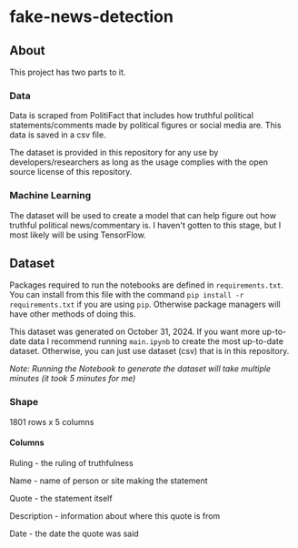 # fake-news-detection

## About
This project has two parts to it. 

### Data
Data is scraped from PolitiFact that includes how truthful political statements/comments made by political figures or social media are. This data is saved in a csv file.

The dataset is provided in this repository for any use by developers/researchers as long as the usage complies with the open source license of this repository.

### Machine Learning
The dataset will be used to create a model that can help figure out how truthful political news/commentary is. I haven't gotten to this stage, but I most likely will be using TensorFlow.

## Dataset
Packages required to run the notebooks are defined in `requirements.txt`. 
You can install from this file with the command `pip install -r requirements.txt` if you are using `pip`. Otherwise package managers will have other methods of doing this. 

This dataset was generated on October 31, 2024. If you want more up-to-date data I recommend running `main.ipynb` to create the most up-to-date dataset.
Otherwise, you can just use dataset (csv) that is in this repository.

*Note: Running the Notebook to generate the dataset will take multiple minutes (it took 5 minutes for me)*

### Shape

1801 rows x 5 columns

#### Columns

Ruling - the ruling of truthfulness

Name - name of person or site making the statement

Quote - the statement itself

Description - information about where this quote is from

Date - the date the quote was said

